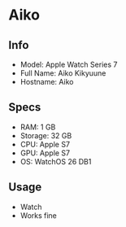 # Aiko
## Info
- Model: Apple Watch Series 7
- Full Name: Aiko Kikyuune
- Hostname: Aiko

## Specs
- RAM: 1 GB
- Storage: 32 GB
- CPU: Apple S7
- GPU: Apple S7
- OS: WatchOS 26 DB1

## Usage
- Watch
- Works fine